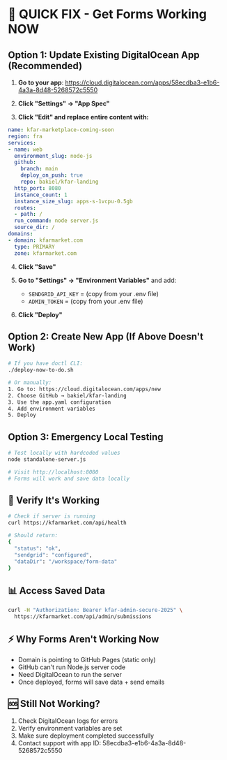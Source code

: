 # 🚨 QUICK FIX - Get Forms Working NOW

## Option 1: Update Existing DigitalOcean App (Recommended)

1. **Go to your app**: https://cloud.digitalocean.com/apps/58ecdba3-e1b6-4a3a-8d48-5268572c5550

2. **Click "Settings" → "App Spec"**

3. **Click "Edit" and replace entire content with:**

```yaml
name: kfar-marketplace-coming-soon
region: fra
services:
- name: web
  environment_slug: node-js
  github:
    branch: main
    deploy_on_push: true
    repo: bakiel/kfar-landing
  http_port: 8080
  instance_count: 1
  instance_size_slug: apps-s-1vcpu-0.5gb
  routes:
  - path: /
  run_command: node server.js
  source_dir: /
domains:
- domain: kfarmarket.com
  type: PRIMARY
  zone: kfarmarket.com
```

4. **Click "Save"**

5. **Go to "Settings" → "Environment Variables"** and add:
   - `SENDGRID_API_KEY` = (copy from your .env file)
   - `ADMIN_TOKEN` = (copy from your .env file)

6. **Click "Deploy"**

## Option 2: Create New App (If Above Doesn't Work)

```bash
# If you have doctl CLI:
./deploy-now-to-do.sh

# Or manually:
1. Go to: https://cloud.digitalocean.com/apps/new
2. Choose GitHub → bakiel/kfar-landing
3. Use the app.yaml configuration
4. Add environment variables
5. Deploy
```

## Option 3: Emergency Local Testing

```bash
# Test locally with hardcoded values
node standalone-server.js

# Visit http://localhost:8080
# Forms will work and save data locally
```

## 🧪 Verify It's Working

```bash
# Check if server is running
curl https://kfarmarket.com/api/health

# Should return:
{
  "status": "ok",
  "sendgrid": "configured",
  "dataDir": "/workspace/form-data"
}
```

## 📊 Access Saved Data

```bash
curl -H "Authorization: Bearer kfar-admin-secure-2025" \
  https://kfarmarket.com/api/admin/submissions
```

## ⚡ Why Forms Aren't Working Now

- Domain is pointing to GitHub Pages (static only)
- GitHub can't run Node.js server code
- Need DigitalOcean to run the server
- Once deployed, forms will save data + send emails

## 🆘 Still Not Working?

1. Check DigitalOcean logs for errors
2. Verify environment variables are set
3. Make sure deployment completed successfully
4. Contact support with app ID: 58ecdba3-e1b6-4a3a-8d48-5268572c5550